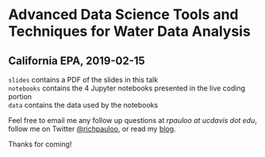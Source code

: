 # Advanced Data Science Tools and Techniques for Water Data Analysis

## California EPA, 2019-02-15

`slides` contains a PDF of the slides in this talk  
`notebooks` contains the 4 Jupyter notebooks presented in the live coding portion   
`data` contains the data used by the notebooks  

Feel free to email me any follow up questions at *rpauloo at ucdavis dot edu*, follow me on Twitter [@richpauloo](https://twitter.com/RichPauloo?lang=en), or read my [blog](richpauloo.github.io).  

Thanks for coming!  







